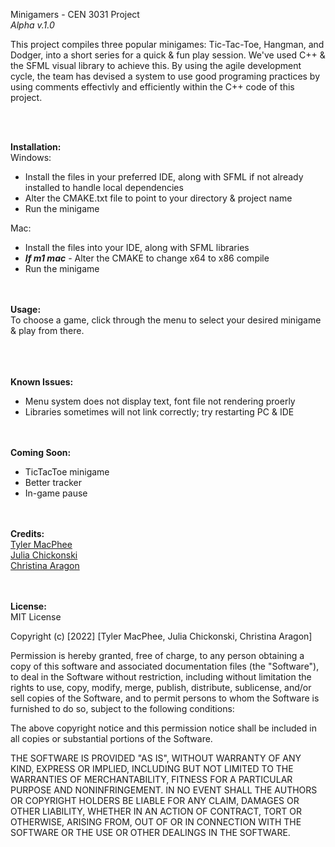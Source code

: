 Minigamers - CEN 3031 Project  
_Alpha v.1.0_

This project compiles three popular minigames: Tic-Tac-Toe, Hangman, and Dodger, into a short series for a quick & fun play session. We've used C++ & the SFML visual library to achieve this. By using the agile development cycle, the team has devised a system to use good programing practices by using comments effectivly and efficiently within the C++ code of this project.

<br/><br/>

**Installation:**  
Windows:  
- Install the files in your preferred IDE, along with SFML if not already installed to handle local dependencies
- Alter the CMAKE.txt file to point to your directory & project name
- Run the minigame  

Mac:
- Install the files into your IDE, along with SFML libraries
- ***If m1 mac** -* Alter the CMAKE to change x64 to x86 compile  
- Run the minigame

<br/><br/>
**Usage:**  
To choose a game, click through the menu to select your desired minigame & play from there.
<br/><br/>

<br/><br/>
**Known Issues:**  
- Menu system does not display text, font file not rendering proerly
- Libraries sometimes will not link correctly; try restarting PC & IDE

<br/><br/>
**Coming Soon:**  
- TicTacToe minigame
- Better tracker
- In-game pause


<br/><br/>
**Credits:**  
[Tyler MacPhee](https://github.com/tjmacphee)  
[Julia Chickonski](https://github.com/juliachickonski)  
[Christina Aragon](https://github.com/csaragon1941)

<br/><br/>
**License:**  
MIT License

Copyright (c) [2022] [Tyler MacPhee, Julia Chickonski, Christina Aragon]

Permission is hereby granted, free of charge, to any person obtaining a copy
of this software and associated documentation files (the "Software"), to deal
in the Software without restriction, including without limitation the rights
to use, copy, modify, merge, publish, distribute, sublicense, and/or sell
copies of the Software, and to permit persons to whom the Software is
furnished to do so, subject to the following conditions:

The above copyright notice and this permission notice shall be included in all
copies or substantial portions of the Software.

THE SOFTWARE IS PROVIDED "AS IS", WITHOUT WARRANTY OF ANY KIND, EXPRESS OR
IMPLIED, INCLUDING BUT NOT LIMITED TO THE WARRANTIES OF MERCHANTABILITY,
FITNESS FOR A PARTICULAR PURPOSE AND NONINFRINGEMENT. IN NO EVENT SHALL THE
AUTHORS OR COPYRIGHT HOLDERS BE LIABLE FOR ANY CLAIM, DAMAGES OR OTHER
LIABILITY, WHETHER IN AN ACTION OF CONTRACT, TORT OR OTHERWISE, ARISING FROM,
OUT OF OR IN CONNECTION WITH THE SOFTWARE OR THE USE OR OTHER DEALINGS IN THE
SOFTWARE.
